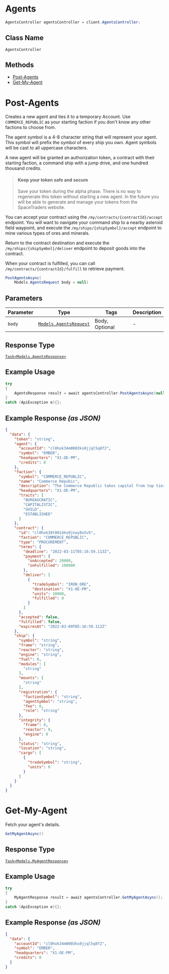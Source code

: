 # Agents

```csharp
AgentsController agentsController = client.AgentsController;
```

## Class Name

`AgentsController`

## Methods

* [Post-Agents](../../doc/controllers/agents.md#post-agents)
* [Get-My-Agent](../../doc/controllers/agents.md#get-my-agent)


# Post-Agents

Creates a new agent and ties it to a temporary Account. Use `COMMERCE_REPUBLIC` as your starting faction if you don't know any other factions to choose from.

The agent symbol is a 4-8 character string that will represent your agent. This symbol will prefix the symbol of every ship you own. Agent symbols will be cast to all uppercase characters.

A new agent will be granted an authorization token, a contract with their starting faction, a command ship with a jump drive, and one hundred thousand credits.

> #### Keep your token safe and secure
> 
> Save your token during the alpha phase. There is no way to regenerate this token without starting a new agent. In the future you will be able to generate and manage your tokens from the SpaceTraders website.

You can accept your contract using the `/my/contracts/{contractId}/accept` endpoint. You will want to navigate your command ship to a nearby asteroid field waypoint, and execute the `/my/ships/{shipSymbol}/accept` endpoint to mine various types of ores and minerals.

Return to the contract destination and execute the `/my/ships/{shipSymbol}/deliver` endpoint to deposit goods into the contract.

When your contract is fulfilled, you can call `/my/contracts/{contractId}/fulfill` to retrieve payment.

```csharp
PostAgentsAsync(
    Models.AgentsRequest body = null)
```

## Parameters

| Parameter | Type | Tags | Description |
|  --- | --- | --- | --- |
| `body` | [`Models.AgentsRequest`](../../doc/models/agents-request.md) | Body, Optional | - |

## Response Type

[`Task<Models.AgentsResponse>`](../../doc/models/agents-response.md)

## Example Usage

```csharp
try
{
    AgentsResponse result = await agentsController.PostAgentsAsync(null);
}
catch (ApiException e){};
```

## Example Response *(as JSON)*

```json
{
  "data": {
    "token": "string",
    "agent": {
      "accountId": "cl0hok34m0003ks0jjql5q8f2",
      "symbol": "EMBER",
      "headquarters": "X1-OE-PM",
      "credits": 0
    },
    "faction": {
      "symbol": "COMMERCE_REPUBLIC",
      "name": "Commerce Repubic",
      "description": "The Commerce Republic takes capital from top tier worlds and invests it into new systems with high potential for growth.",
      "headquarters": "X1-OE-PM",
      "traits": [
        "BUREAUCRATIC",
        "CAPITALISTIC",
        "GUILD",
        "ESTABLISHED"
      ]
    },
    "contract": {
      "id": "cl0hok38t0014ks0jnoy8o5vh",
      "faction": "COMMERCE_REPUBLIC",
      "type": "PROCUREMENT",
      "terms": {
        "deadline": "2022-03-11T05:16:59.113Z",
        "payment": {
          "onAccepted": 20000,
          "onFulfilled": 100000
        },
        "deliver": [
          {
            "tradeSymbol": "IRON_ORE",
            "destination": "X1-OE-PM",
            "units": 10000,
            "fulfilled": 0
          }
        ]
      },
      "accepted": false,
      "fulfilled": false,
      "expiresAt": "2022-03-09T05:16:59.112Z"
    },
    "ship": {
      "symbol": "string",
      "frame": "string",
      "reactor": "string",
      "engine": "string",
      "fuel": 0,
      "modules": [
        "string"
      ],
      "mounts": [
        "string"
      ],
      "registration": {
        "factionSymbol": "string",
        "agentSymbol": "string",
        "fee": 0,
        "role": "string"
      },
      "integrity": {
        "frame": 0,
        "reactor": 0,
        "engine": 0
      },
      "status": "string",
      "location": "string",
      "cargo": [
        {
          "tradeSymbol": "string",
          "units": 0
        }
      ]
    }
  }
}
```


# Get-My-Agent

Fetch your agent's details.

```csharp
GetMyAgentAsync()
```

## Response Type

[`Task<Models.MyAgentResponse>`](../../doc/models/my-agent-response.md)

## Example Usage

```csharp
try
{
    MyAgentResponse result = await agentsController.GetMyAgentAsync();
}
catch (ApiException e){};
```

## Example Response *(as JSON)*

```json
{
  "data": {
    "accountId": "cl0hok34m0003ks0jjql5q8f2",
    "symbol": "EMBER",
    "headquarters": "X1-OE-PM",
    "credits": 0
  }
}
```


